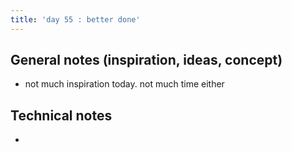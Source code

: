 ```yaml
---
title: 'day 55 : better done'
---
```


## General notes (inspiration, ideas, concept)

- not much inspiration today. not much time either

## Technical notes

-
